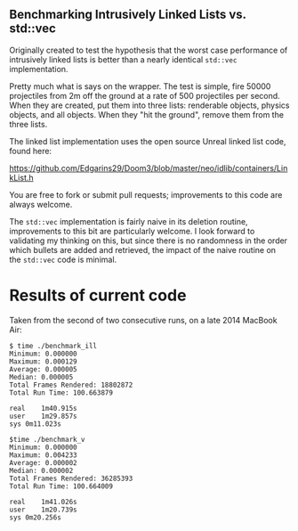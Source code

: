Benchmarking Intrusively Linked Lists vs. std::vec
--------------------------------------------------

Originally created to test the hypothesis that the worst case performance of
intrusively linked lists is better than a nearly identical `std::vec`
implementation.

Pretty much what is says on the wrapper. The test is simple, fire 50000
projectiles from 2m off the ground at a rate of 500 projectiles per second.
When they are created, put them into three lists: renderable objects, physics
objects, and all objects. When they "hit the ground", remove them from the
three lists.

The linked list implementation uses the open source Unreal linked list code,
found here:

https://github.com/Edgarins29/Doom3/blob/master/neo/idlib/containers/LinkList.h

You are free to fork or submit pull requests; improvements to this code are
always welcome.

The `std::vec` implementation is fairly naive in its deletion routine,
improvements to this bit are particularly welcome. I look forward to validating
my thinking on this, but since there is no randomness in the order which
bullets are added and retrieved, the impact of the naive routine on the
`std::vec` code is minimal.

# Results of current code

Taken from the second of two consecutive runs, on a late 2014 MacBook Air:

    $ time ./benchmark_ill
    Minimum: 0.000000
    Maximum: 0.000129
    Average: 0.000005
    Median: 0.000005
    Total Frames Rendered: 18802872
    Total Run Time: 100.663879

    real	1m40.915s
    user	1m29.857s
    sys	0m11.023s

    $time ./benchmark_v
    Minimum: 0.000000
    Maximum: 0.004233
    Average: 0.000002
    Median: 0.000002
    Total Frames Rendered: 36285393
    Total Run Time: 100.664009

    real	1m41.026s
    user	1m20.739s
    sys	0m20.256s

